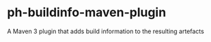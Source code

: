 ph-buildinfo-maven-plugin
=========================

A Maven 3 plugin that adds build information to the resulting artefacts
